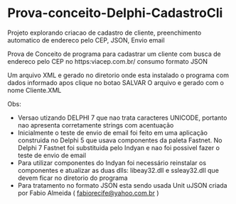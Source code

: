 # Prova-conceito-Delphi-CadastroCli
Projeto explorando criacao de cadastro de cliente, preenchimento automatico de endereco pelo CEP, JSON, Envio email


  Prova de Conceito de programa para cadastrar um cliente
  com busca de endereco pelo CEP no  https:viacep.com.br/
  consumo formato JSON

  Um arquivo XML e gerado no diretorio onde esta instalado o programa
  com dados informado apos clique no botao SALVAR
  O arquivo e gerado com o nome Cliente.XML

  Obs:
  - Versao utizando DELPHI 7 que nao trata caracteres UNICODE, portanto
    nao apresenta corretamente strings com acentuação
  - Inicialmente o teste de envio de email foi feito em uma aplicação construida
    no Delphi 5 que usava componentes da paleta Fastnet. No Delphi 7 Fastnet foi
    substituida pelo Indyan e nao foi possivel fazer o teste de envio de email
  - Para utilizar componentes do Indyan foi necessário reinstalar os componentes
    e atualizar as duas dlls: libeay32.dll e ssleay32.dll que devem ficar no
    diretorio do programa
  - Para tratamento no formato JSON esta sendo usada Unit uJSON
    criada por Fabio Almeida ( fabiorecife@yahoo.com.br )

